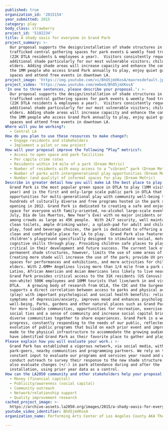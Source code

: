 ```yaml
---
published: true
organization_id: '2015154'
year_submitted: 2015
category: play
body_class: strawberry
project_id: '5102234'
title: A shady oasis for everyone in Grand Park
project_summary: >-
  Our proposal supports the design/installation of shade structures in highly
  trafficked central gathering spaces for park events & weekly food truck events
  (22K DTLA residents & employees a year).  Visitors consistently request
  additional shade particularly for our most vulnerable visitors; children and
  elders. Adding shade areas will increase capacity and enhance the comfort of
  the 1MM people who access Grand Park annually to play, enjoy quiet green
  spaces and attend free events in downtown LA.
project_image: 'https://img.youtube.com/vi/BhO5jmXKosA/maxresdefault.jpg'
project_video: 'https://www.youtube.com/embed/BhO5jmXKosA'
'In one to three sentences, please describe your proposal.': >-
  Our proposal supports the design/installation of shade structures in highly
  trafficked central gathering spaces for park events & weekly food truck events
  (22K DTLA residents & employees a year).  Visitors consistently request
  additional shade particularly for our most vulnerable visitors; children and
  elders. Adding shade areas will increase capacity and enhance the comfort of
  the 1MM people who access Grand Park annually to play, enjoy quiet green
  spaces and attend free events in downtown LA.
Where will you be working?:
  - Central LA
How do you plan to use these resources to make change?:
  - Engage residents and stakeholders
  - Implement a pilot or new project
How will your proposal improve the following “Play” metrics?:
  - Access to open space and park facilities
  - Per capita crime rates
  - Residents within 1⁄4 mile of a park (Dream Metric)
  - Number of residents with easy access to a “vibrant” park (Dream Metric)
  - Number of parks with intergenerational play opportunities (Dream Metric)
  - Number (and quality) of informal spaces for play (Dream Metric)
Describe in greater detail how you will make LA the best place to play.: >-
  Grand Park is the most popular green space in DTLA to play (1MM visitors per
  year) and is the first and only-large scale public park in DTLA that combines
  opportunities for multi-generational play with community well-being through
  hundreds of culturally diverse and free programs hosted in the park since our
  opening in 2012. Grand Park is dedicated to creating a safe and enjoyable
  space for everyone with family-oriented, no-alcohol large-scale events (4th of
  July, Día de los Muertos, New Year’s Eve) with no major incidents or arrests
  among crowds as large as 45K people.  With 24/7 security, well maintained
  clean toilets, ample drinking water, a splash-pad for adult and child water
  play, food and beverage choices, the park is dedicated to offering a safe,
  clean and comfortable place for LA to play.  Grand Park also features a
  children’s playground specifically designed to stimulate social, motor and
  cognitive skills through play. Providing children safe places to play is
  critical in their development and future success. The current lack of
  permanent shade structures, however, limits the use of some areas of the park.
  Creating more shade will increase the use of the park; provide UV protection,
  spaces for performances and exhibitions, and more activities for children and
  elders. With 2.6MM+ Angelinos living more than 1/4 mile from a park and
  Latino, African American and Asian Americans less likely to live near parks,
  Grand Park provides critical access to the 31K residents (US Census) (71%
  non-white) 500K employees and 10MM tourists that live/work in and visit
  DTLA.   A growing body of research from UCLA, the CDC and the Surgeon General
  supports a direct correlation between access to parks and physical activity
  (play) with important psychological and social health benefits: relieves
  symptoms of depression/anxiety, improves mood and enhances psychological
  well-being. Parks, gardens and other natural places such as Grand Park make
  for more livable communities, opportunities for recreation, exercise, stronger
  social ties and a sense of community and increase social capital bringing
  diverse communities together to share experiences. Grand Park is a work in
  progress, constantly responding to the needs of our public, reflected in the
  evolution of public programs that build on each prior event and improvements
  made to the physical infrastructure to accommodate the growing audiences that
  have identified Grand Park as their favorite place to gather and play.  
Please explain how you will evaluate your work.: >-
  Grand Park has established a vigorous network, via social media, with
  park-goers, nearby communities and programming partners. We rely on their
  constant input to evaluate our programs and services year round and will
  conduct outreach to survey their response to the new shade structure.  We will
  also evaluate changes (+/-) in park attendance during and after the
  installation, using prior year data as a control.
How can the LA2050 community and other stakeholders help your proposal succeed?:
  - Money (financial capital)
  - Publicity/awareness (social capital)
  - Community outreach
  - Network/relationship support
  - Quality improvement research
cached_project_image: >-
  https://archive-assets.la2050.org/images/2015/a-shady-oasis-for-everyone-in-grand-park/img.youtube.com/vi/BhO5jmXKosA/maxresdefault.jpg
youtube_video_identifier: BhO5jmXKosA
organization_name: Performing Arts Center of Los Angeles County AKA The Music Center/Grand Park

---
```

